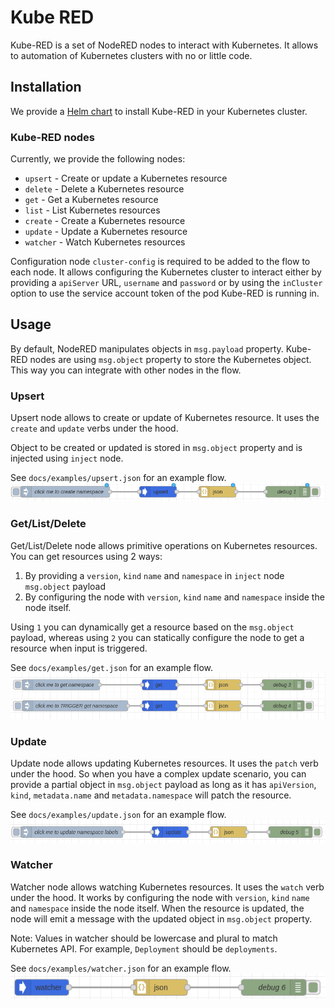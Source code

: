 # Kube RED

Kube-RED is a set of NodeRED nodes to interact with Kubernetes. It allows to
automation of Kubernetes clusters with no or little code.

## Installation

We provide a [Helm chart](https://github.com/kube-red/node-red-k8s) to install Kube-RED in your Kubernetes cluster.

### Kube-RED nodes

Currently, we provide the following nodes:
- `upsert` - Create or update a Kubernetes resource
- `delete` - Delete a Kubernetes resource
- `get` - Get a Kubernetes resource
- `list` - List Kubernetes resources
- `create` - Create a Kubernetes resource
- `update` - Update a Kubernetes resource
- `watcher` - Watch Kubernetes resources

Configuration node `cluster-config` is required to be added to the flow to
each node. It allows configuring the Kubernetes cluster to interact either
by providing a `apiServer` URL, `username` and `password` or by using the `inCluster` option to use the
service account token of the pod Kube-RED is running in.

## Usage

By default, NodeRED manipulates objects in `msg.payload` property.
Kube-RED nodes are using `msg.object` property to store the Kubernetes object.
This way you can integrate with other nodes in the flow.

### Upsert

Upsert node allows to create or update of Kubernetes resource. It uses the
`create` and `update` verbs under the hood.

Object to be created or updated is stored in `msg.object` property and is injected
using `inject` node.

See `docs/examples/upsert.json` for an example flow.
![Upsert example](docs/images/upsert.png)

### Get/List/Delete

Get/List/Delete node allows primitive operations on Kubernetes resources.
You can get resources using 2 ways:
1. By providing a `version`, `kind` `name` and `namespace` in `inject` node `msg.object` payload
2. By configuring the node with `version`, `kind` `name` and `namespace` inside the node itself.

Using `1` you can dynamically get a resource based on the `msg.object` payload, whereas using `2` you can
statically configure the node to get a resource when input is triggered.

See `docs/examples/get.json` for an example flow.
![Get example](docs/images/get.png)

### Update

Update node allows updating Kubernetes resources. It uses the `patch` verb under the hood.
So when you have a complex update scenario, you can provide a partial object in `msg.object` payload
as long as it has `apiVersion`, `kind`, `metadata.name` and `metadata.namespace` will patch the resource.

See `docs/examples/update.json` for an example flow.
![Update example](docs/images/update.png)

### Watcher

Watcher node allows watching Kubernetes resources. It uses the `watch` verb under the hood.
It works by configuring the node with `version`, `kind` `name` and `namespace` inside the node itself.
When the resource is updated, the node will emit a message with the updated object in `msg.object` property.

Note: Values in watcher should be lowercase and plural to match Kubernetes API. For example, `Deployment` should be `deployments`.

See `docs/examples/watcher.json` for an example flow.
![Watcher example](docs/images/watcher.png)
